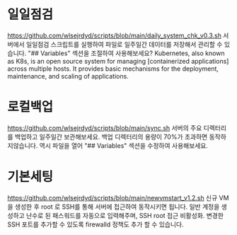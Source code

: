 # 일일점검 
https://github.com/wlsejrdyd/scripts/blob/main/daily_system_chk_v0.3.sh
서버에서 일일점검 스크립트를 실행하여 파일로 일주일간 데이터를 저장해서 관리할 수 있습니다.
"## Variables" 섹션을 조절하여 사용해보세요?
Kubernetes, also known as K8s, is an open source system for managing [containerized applications]
across multiple hosts. It provides basic mechanisms for the deployment, maintenance,
and scaling of applications.


# 로컬백업
https://github.com/wlsejrdyd/scripts/blob/main/sync.sh
서버의 주요 디렉터리를 백업하고 일주일간 보관해보세요. 백업 디렉터리의 용량이 70%가 초과하면 동작하지않습니다.
역시 파일을 열어 "## Variables" 섹션을 수정하여 사용해보세요.

# 기본세팅
https://github.com/wlsejrdyd/scripts/blob/main/newvmstart_v1.2.sh
신규 VM을 생성한 후 root 로 SSH를 통해 서버에 접근하여 동작시키면 됩니다.
일반 계정을 생성하고 난수로 된 패스워드를 자동으로 입력해주며, SSH root 접근 비활성화. 변경한 SSH 포트를 추가할 수 있도록 firewalld 정책도 추가 할 수 있습니다.
